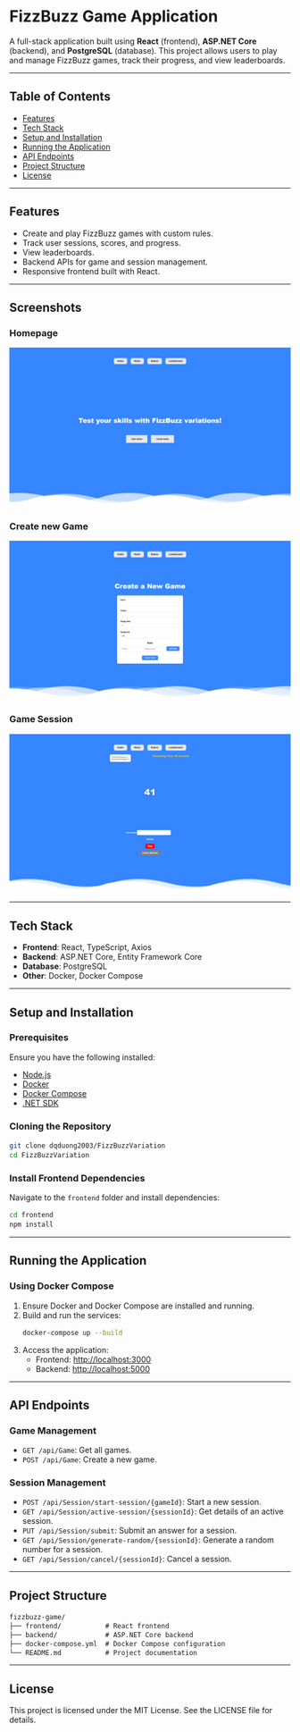# FizzBuzz Game Application

A full-stack application built using **React** (frontend), **ASP.NET Core** (backend), and **PostgreSQL** (database). This project allows users to play and manage FizzBuzz games, track their progress, and view leaderboards.

---

## Table of Contents
- [Features](#features)
- [Tech Stack](#tech-stack)
- [Setup and Installation](#setup-and-installation)
- [Running the Application](#running-the-application)
- [API Endpoints](#api-endpoints)
- [Project Structure](#project-structure)
- [License](#license)

---

## Features
- Create and play FizzBuzz games with custom rules.
- Track user sessions, scores, and progress.
- View leaderboards.
- Backend APIs for game and session management.
- Responsive frontend built with React.

---

## Screenshots
### Homepage
![homepage](screenshot/home_page.png)

### Create new Game
![homepage](screenshot/create_game.png)

### Game Session
![homepage](screenshot/session.png)

---

## Tech Stack
- **Frontend**: React, TypeScript, Axios
- **Backend**: ASP.NET Core, Entity Framework Core
- **Database**: PostgreSQL
- **Other**: Docker, Docker Compose

---

## Setup and Installation

### Prerequisites
Ensure you have the following installed:
- [Node.js](https://nodejs.org/)
- [Docker](https://www.docker.com/)
- [Docker Compose](https://docs.docker.com/compose/)
- [.NET SDK](https://dotnet.microsoft.com/download)

### Cloning the Repository
```bash
git clone dqduong2003/FizzBuzzVariation
cd FizzBuzzVariation
```

### Install Frontend Dependencies
Navigate to the `frontend` folder and install dependencies:
```bash
cd frontend
npm install
```

---

## Running the Application

### Using Docker Compose
1. Ensure Docker and Docker Compose are installed and running.
2. Build and run the services:
   ```bash
   docker-compose up --build
   ```
3. Access the application:
   - Frontend: [http://localhost:3000](http://localhost:3000)
   - Backend: [http://localhost:5000](http://localhost:5000)
---

## API Endpoints

### Game Management
- `GET /api/Game`: Get all games.
- `POST /api/Game`: Create a new game.

### Session Management
- `POST /api/Session/start-session/{gameId}`: Start a new session.
- `GET /api/Session/active-session/{sessionId}`: Get details of an active session.
- `PUT /api/Session/submit`: Submit an answer for a session.
- `GET /api/Session/generate-random/{sessionId}`: Generate a random number for a session.
- `GET /api/Session/cancel/{sessionId}`: Cancel a session.

---

## Project Structure

```plaintext
fizzbuzz-game/
├── frontend/           # React frontend
├── backend/            # ASP.NET Core backend
├── docker-compose.yml  # Docker Compose configuration
└── README.md           # Project documentation
```

---

## License
This project is licensed under the MIT License. See the LICENSE file for details.

